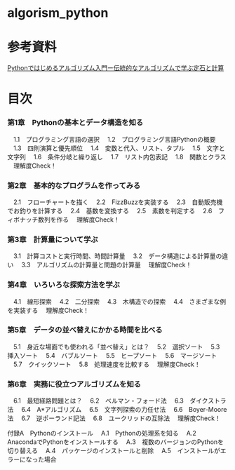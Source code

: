 # algorism_python

# 参考資料
[Pythonではじめるアルゴリズム入門ー伝統的なアルゴリズムで学ぶ定石と計算](https://www.amazon.co.jp/Python%E3%81%A7%E3%81%AF%E3%81%98%E3%82%81%E3%82%8B%E3%82%A2%E3%83%AB%E3%82%B4%E3%83%AA%E3%82%BA%E3%83%A0%E5%85%A5%E9%96%80-%E4%BC%9D%E7%B5%B1%E7%9A%84%E3%81%AA%E3%82%A2%E3%83%AB%E3%82%B4%E3%83%AA%E3%82%BA%E3%83%A0%E3%81%A7%E5%AD%A6%E3%81%B6%E5%AE%9A%E7%9F%B3%E3%81%A8%E8%A8%88%E7%AE%97%E9%87%8F-%E5%A2%97%E4%BA%95-%E6%95%8F%E5%85%8B-ebook/dp/B0822N5RMS/ref=sr_1_2?__mk_ja_JP=%E3%82%AB%E3%82%BF%E3%82%AB%E3%83%8A&dchild=1&keywords=python+%E3%82%A2%E3%83%AB%E3%82%B4%E3%83%AA%E3%82%BA%E3%83%A0&qid=1603549421&sr=8-2)



# 目次
### 第1章　Pythonの基本とデータ構造を知る
　1.1　プログラミング言語の選択
　1.2　プログラミング言語Pythonの概要
　1.3　四則演算と優先順位
　1.4　変数と代入、リスト、タプル
　1.5　文字と文字列
　1.6　条件分岐と繰り返し
　1.7　リスト内包表記
　1.8　関数とクラス
　理解度Check！

### 第2章　基本的なプログラムを作ってみる
　2.1　フローチャートを描く
　2.2　FizzBuzzを実装する
　2.3　自動販売機でお釣りを計算する
　2.4　基数を変換する
　2.5　素数を判定する
　2.6　フィボナッチ数列を作る
　理解度Check！

### 第3章　計算量について学ぶ
　3.1　計算コストと実行時間、時間計算量
　3.2　データ構造による計算量の違い
　3.3　アルゴリズムの計算量と問題の計算量
　理解度Check！

### 第4章　いろいろな探索方法を学ぶ
　4.1　線形探索
　4.2　二分探索
　4.3　木構造での探索
　4.4　さまざまな例を実装する
　理解度Check！

### 第5章　データの並べ替えにかかる時間を比べる
　5.1　身近な場面でも使われる「並べ替え」とは？
　5.2　選択ソート
　5.3　挿入ソート
　5.4　バブルソート
　5.5　ヒープソート
　5.6　マージソート
　5.7　クイックソート
　5.8　処理速度を比較する
　理解度Check！

### 第6章　実務に役立つアルゴリズムを知る
　6.1　最短経路問題とは？
　6.2　ベルマン・フォード法
　6.3　ダイクストラ法
　6.4　A*アルゴリズム
　6.5　文字列探索の力任せ法
　6.6　Boyer-Moore法
　6.7　逆ポーランド記法
　6.8　ユークリッドの互除法
　理解度Check！

付録A　Pythonのインストール
　A.1　Pythonの処理系を知る
　A.2　AnacondaでPythonをインストールする
　A.3　複数のバージョンのPythonを切り替える
　A.4　パッケージのインストールと削除
　A.5　インストールがエラーになった場合
 
 
